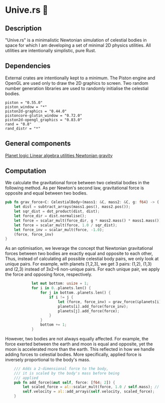 # Unive.rs 🚀

## Description
"Unive.rs" is a minimalistic Newtonian simulation of celestial bodies in space for which I am developing a set of minimal 2D physics utilities. All utilities are intentionally simplistic, pure Rust. 

## Dependencies
External crates are intentionally kept to a minimum. The Piston engine and OpenGL are used only to draw the 2D graphics to screen. Two random number generation libraries are used to randomly initialise the celestial bodies. 
```
piston = "0.55.0"
piston_window = "*"
piston2d-graphics = "0.44.0"
pistoncore-glutin_window = "0.72.0"
piston2d-opengl_graphics = "0.83.0"
rand = "0.8" 
rand_distr = "*"
```

## General components
 <a href="src/celestial_bodies/planet.rs"> Planet logic </a>
 <a href="src/utils/array_logic.rs"> Linear algebra utilities </a>
 <a href="src/utils/physics.rs"> Newtonian gravity </a>

## Computation
We calculate the gravitational force between two celestial bodies in the following method. As per Newton's second law, gravitational
force is opposite and equal between two bodies. 
```rust
pub fn grav_force<C: CelestialBody>(mass1: &C, mass2: &C, g: f64) -> ([f64; 2], [f64; 2]) {
    let dist = subtract_arrays(mass1.pos(), mass2.pos());
    let sqr_dist = dot_product(dist, dist); 
    let force_dir = dist.normalise();
    let force = scalar_mult(force_dir, g * mass2.mass() * mass1.mass());
    let force = scalar_mult(force, 1.0 / sqr_dist); 
    let force_inv = scalar_mult(force, -1.0); 
    (force, force_inv)
}
```
As an optimisation, we leverage the concept that Newtonian gravitational forces between two bodies are exactly equal and opposite to each other,
Thus, instead of calculating all possible celestial body pairs, we only look at unique pairs. For example, with planets [1,2,3], we get 3 pairs: (1,2), (1,3) and (2,3) instead of 3x2=6 non-unique pairs. 
For each unique pair, we apply the force and opposing force, respectively.

```rust
            let mut bottom: usize = 1;
            for i in 0..planets.len() {
                for j in bottom..planets.len() {
                    if i != j {
                        let (force, force_inv) = grav_force(&planets[i], &planets[j], GRAV_CONST);
                        planets[i].add_force(force_inv);
                        planets[j].add_force(force);
                    }
                }
                bottom += 1;
            }
```
However, two bodies are not always equally affected. For example, the force exerted between the earth and moon is equal and opposite, yet the moon is accelerated more than the earth. This reflected 
in how we handle adding forces to celestial bodies. More specifically, applied force is inversely proportional to the body's mass. 
```rust
    /// Adds a 2-dimensional force to the body,
    /// it is scaled by the body's mass before being
    /// applied
    pub fn add_force(&mut self, force: [f64; 2]) {
        let scaled_force = al::scalar_mult(force, 1.0 / self.mass); // i.e. force/self.mass
        self.velocity = al::add_arrays(self.velocity, scaled_force);
    }
```

